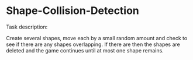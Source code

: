 # Shape-Collision-Detection

Task description: </br>

Create several shapes, move each by a small random amount and check to see if there are any shapes overlapping.
If there are then the shapes are deleted and the game continues until at most one shape remains.
